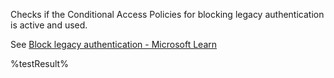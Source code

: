 Checks if the Conditional Access Policies for blocking legacy authentication is active and used.

See [Block legacy authentication - Microsoft Learn](https://learn.microsoft.com/entra/identity/conditional-access/howto-conditional-access-policy-block-legacy)
<!--- Results --->
%testResult%